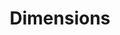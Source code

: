 ---
layout: default
bigquery: https://console.cloud.google.com/bigquery?p=covid-19-dimensions-ai&page=table&d=data&t=publications
contributors: Digital Science, https://www.digital-science.com/
cost: Free for personal, non-commercial use.
description: Dimensions contains more than 100 million publications, ranging from
  articles published in scholarly journals, books and book chapters, to preprints
  and conference proceedings. All publications are contextualized with linked data
  sets, funding, publications, patents, clinical trials, and policy documents. You
  can also view associated categories, funders, institutions, and researcher profiles.
documentation: https://docs.dimensions.ai/bigquery/index.html
last_edit: Mon, 04 Apr 2022 19:04:00 GMT
location: https://www.dimensions.ai/products/free/
maintained_by: Digital Science, https://www.digital-science.com/
schema_fields: '[''date_imported_gbq'', ''license'', ''email_address'', ''category_bra'',
  ''eisbn'', ''interventions'', ''legal_events'', ''end_year'', ''altmetrics'', ''repository_id'',
  ''associated_grant_ids'', ''funder_org_cities'', ''open_access_categories'', ''category_uoa'',
  ''date_online'', ''funding_cad'', ''relationships'', ''registry'', ''funding_nzd'',
  ''reference_ids'', ''doi'', ''assignee_orgs'', ''assignee_countries'', ''funder_org_acronyms'',
  ''grant_number'', ''isbn'', ''investigators'', ''pmid'', ''conditions'', ''funding_amount'',
  ''type'', ''conference'', ''current_assignee'', ''brief_title'', ''cpc'', ''category_hra'',
  ''resulting_publication_doi'', ''acknowledgements'', ''abstract'', ''book_title'',
  ''kind'', ''journal'', ''funder_orgs'', ''researcher_ids'', ''cited_by_ids'', ''date_print'',
  ''legal_status'', ''phase'', ''title'', ''year'', ''volume'', ''category_icrp_ct'',
  ''patent_ids'', ''publication_date'', ''clinical_trial_ids'', ''pages'', ''funding_details'',
  ''associated_publication_id'', ''funder_org'', ''research_org_city_names'', ''mesh_terms'',
  ''publication_ids'', ''granted_date'', ''wikipedia_url'', ''category_icrp_cso'',
  ''funding_currency'', ''ipcr'', ''original_assignee_countries'', ''journal_lists'',
  ''associated_publication_arxiv_id'', ''status'', ''language'', ''editors'', ''funding_chf'',
  ''types'', ''filing_year'', ''parent_id'', ''resulting_publication_ids'', ''research_org_cities'',
  ''filing_status'', ''jurisdiction'', ''category_hrcs_hc'', ''research_org_countries'',
  ''current_assignee_countries'', ''associated_publication_doi'', ''active_years'',
  ''funding_aud'', ''gender'', ''proceedings_title'', ''publication_year'', ''source_id'',
  ''priority_date'', ''application_number'', ''acronyms'', ''category_rcdc'', ''family_count'',
  ''citation_string'', ''funding_jpy'', ''embargo_date'', ''repository_url'', ''original_title'',
  ''funding_gbp'', ''citations'', ''linkout'', ''arxiv_id'', ''description'', ''original_assignee_orgs'',
  ''open_access_categories_v2'', ''supporting_grant_ids'', ''authors'', ''research_org_state_names'',
  ''research_orgs'', ''funding_cny'', ''expiration_date'', ''date_normal'', ''start_year'',
  ''organisation_details'', ''category_for'', ''associated_publication_pmid'', ''address'',
  ''citations_count'', ''date_modified'', ''aliases'', ''end_date'', ''inventor_names'',
  ''original_assignee'', ''mesh_headings'', ''priority_year'', ''book_series_title'',
  ''funder_countries'', ''pmcid'', ''funder_org_state_codes'', ''established'', ''links'',
  ''research_org_state_codes'', ''original_abstract'', ''issue'', ''family_id'', ''date_inserted'',
  ''funder_org_countries'', ''foa_number'', ''granted_year'', ''labels'', ''id'',
  ''external_ids'', ''expiration_year'', ''funding_usd'', ''acronym'', ''created_date'',
  ''name'', ''categories'', ''date'', ''funding_eur'', ''start_date'', ''family_members_ids'',
  ''research_org_country_names'', ''category_sdg'', ''concepts'', ''category_hrcs_rac'',
  ''filing_date'', ''metrics'', ''publisher'', ''repository_name'', ''current_assignee_orgs'',
  ''subtitles'']'
shortname: dimensions
tags:
- scholarly literature
- patents
- funding
- clinical trials
- academic profiles
terms_of_use: 'Use of both the Dimensions COVID-19 dataset and full Dimensions dataset
  are subject to the Dimensions Terms of use: https://www.dimensions.ai/policies-terms-legal '
title: Dimensions
uuid: dcff88bd-fe6b-4fdb-8159-809bf9d7bc1c
---